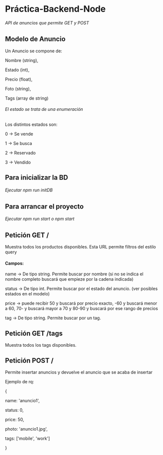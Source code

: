 # Práctica-Backend-Node
###### API de anuncios que permite GET y POST

## Modelo de Anuncio
Un Anuncio se compone de:

Nombre (string),

Estado (int),

Precio (float),

Foto (string),

Tags (array de string)

###### El estado se trata de una enumeración
Los distintos estados son:

0 -> Se vende

1 -> Se busca

2 -> Reservado

3 -> Vendido

## Para inicializar la BD
###### Ejecutar npm run initDB

## Para arrancar el proyecto
###### Ejecutar npm run start o npm start

## Petición GET /
Muestra todos los productos disponibles. Esta URL permite filtros del estilo query
#### Campos:
name -> De tipo string. Permite buscar por nombre (si no se indica el nombre completo buscará que empieze por la cadena indicada)

status -> De tipo int. Permite buscar por el estado del anuncio. (ver posibles estados en el modelo)

price -> puede recibir 50 y buscará por precio exacto, -60 y buscará menor a 60, 70- y buscará mayor a 70 y 80-90 y buscará por ese rango de precios

tag -> De tipo string. Permite buscar por un tag.

## Petición GET /tags
Muestra todos los tags disponibles.

## Petición POST /
Permite insertar anuncios y devuelve el anuncio que se acaba de insertar

Ejemplo de rq:

{

name: 'anuncio1',

status: 0,

price: 50,

photo: 'anuncio1.jpg',

tags: ['mobile', 'work']

}
